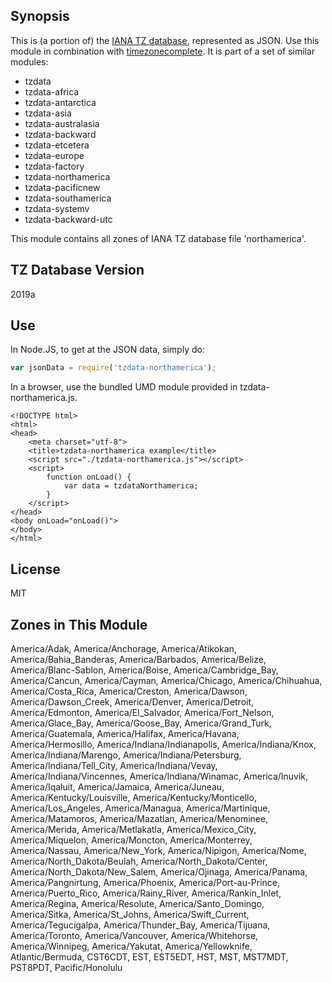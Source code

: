 
## Synopsis

This is (a portion of) the [IANA TZ database](https://www.iana.org/time-zones), represented as JSON. Use this module in combination with [timezonecomplete](https://www.npmjs.com/package/timezonecomplete).
It is part of a set of similar modules:
* tzdata
* tzdata-africa
* tzdata-antarctica
* tzdata-asia
* tzdata-australasia
* tzdata-backward
* tzdata-etcetera
* tzdata-europe
* tzdata-factory
* tzdata-northamerica
* tzdata-pacificnew
* tzdata-southamerica
* tzdata-systemv
* tzdata-backward-utc

This module contains all zones of IANA TZ database file 'northamerica'.



## TZ Database Version

2019a

## Use

In Node.JS, to get at the JSON data, simply do:

```javascript
var jsonData = require('tzdata-northamerica');
```

In a browser, use the bundled UMD module provided in tzdata-northamerica.js.

```
<!DOCTYPE html>
<html>
<head>
    <meta charset="utf-8">
    <title>tzdata-northamerica example</title>
    <script src="./tzdata-northamerica.js"></script>
    <script>
        function onLoad() {
            var data = tzdataNorthamerica;
        }
    </script>
</head>
<body onLoad="onLoad()">
</body>
</html>
```

## License

MIT

## Zones in This Module

America/Adak, America/Anchorage, America/Atikokan, America/Bahia_Banderas, America/Barbados, America/Belize, America/Blanc-Sablon, America/Boise, America/Cambridge_Bay, America/Cancun, America/Cayman, America/Chicago, America/Chihuahua, America/Costa_Rica, America/Creston, America/Dawson, America/Dawson_Creek, America/Denver, America/Detroit, America/Edmonton, America/El_Salvador, America/Fort_Nelson, America/Glace_Bay, America/Goose_Bay, America/Grand_Turk, America/Guatemala, America/Halifax, America/Havana, America/Hermosillo, America/Indiana/Indianapolis, America/Indiana/Knox, America/Indiana/Marengo, America/Indiana/Petersburg, America/Indiana/Tell_City, America/Indiana/Vevay, America/Indiana/Vincennes, America/Indiana/Winamac, America/Inuvik, America/Iqaluit, America/Jamaica, America/Juneau, America/Kentucky/Louisville, America/Kentucky/Monticello, America/Los_Angeles, America/Managua, America/Martinique, America/Matamoros, America/Mazatlan, America/Menominee, America/Merida, America/Metlakatla, America/Mexico_City, America/Miquelon, America/Moncton, America/Monterrey, America/Nassau, America/New_York, America/Nipigon, America/Nome, America/North_Dakota/Beulah, America/North_Dakota/Center, America/North_Dakota/New_Salem, America/Ojinaga, America/Panama, America/Pangnirtung, America/Phoenix, America/Port-au-Prince, America/Puerto_Rico, America/Rainy_River, America/Rankin_Inlet, America/Regina, America/Resolute, America/Santo_Domingo, America/Sitka, America/St_Johns, America/Swift_Current, America/Tegucigalpa, America/Thunder_Bay, America/Tijuana, America/Toronto, America/Vancouver, America/Whitehorse, America/Winnipeg, America/Yakutat, America/Yellowknife, Atlantic/Bermuda, CST6CDT, EST, EST5EDT, HST, MST, MST7MDT, PST8PDT, Pacific/Honolulu
